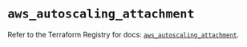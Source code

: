 # `aws_autoscaling_attachment`

Refer to the Terraform Registry for docs: [`aws_autoscaling_attachment`](https://registry.terraform.io/providers/hashicorp/aws/5.52.0/docs/resources/autoscaling_attachment).

